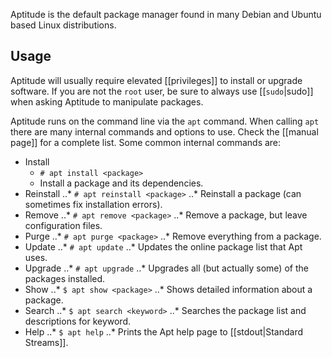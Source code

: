 Aptitude is the default package manager found in many Debian and Ubuntu based Linux distributions.

## Usage

Aptitude will usually require elevated [[privileges]] to install or upgrade software. If you are not the `root` user, be sure to always use [[`sudo`|sudo]] when asking Aptitude to manipulate packages.

Aptitude runs on the command line via the `apt` command. When calling `apt` there are many internal commands and options to use. Check the [[manual page]] for a complete list. Some common internal commands are:

* Install
    * `# apt install <package>`
    * Install a package and its dependencies.
* Reinstall
..* `# apt reinstall <package>`
..* Reinstall a package (can sometimes fix installation errors).
* Remove
..* `# apt remove <package>`
..* Remove a package, but leave configuration files.
* Purge
..* `# apt purge <package>`
..* Remove everything from a package.
* Update
..* `# apt update`
..* Updates the online package list that Apt uses.
* Upgrade
..* `# apt upgrade`
..* Upgrades all (but actually some) of the packages installed.
* Show
..* `$ apt show <package>`
..* Shows detailed information about a package.
* Search
..* `$ apt search <keyword>`
..* Searches the package list and descriptions for keyword.
* Help
..* `$ apt help`
..* Prints the Apt help page to [[stdout|Standard Streams]].